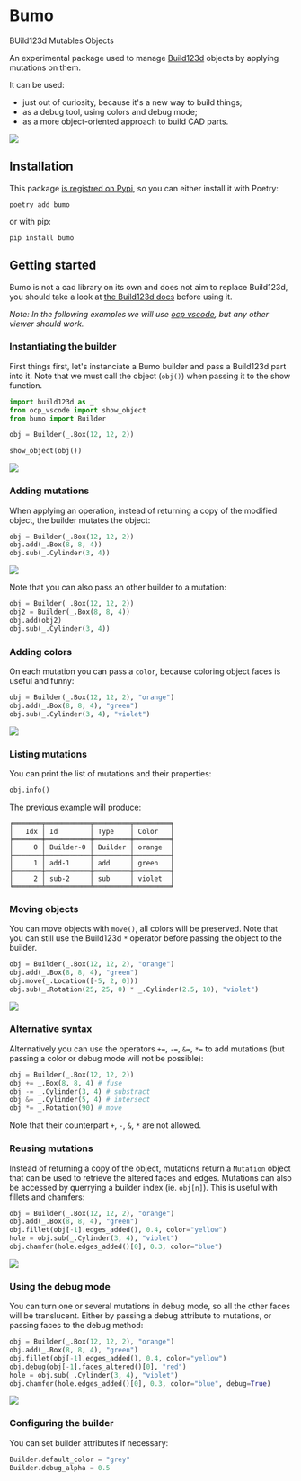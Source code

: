 # Bumo

BUild123d Mutables Objects

An experimental package used to manage [Build123d](https://github.com/gumyr/build123d) objects by applying mutations on them.

It can be used:
- just out of curiosity, because it's a new way to build things;
- as a debug tool, using colors and debug mode;
- as a more object-oriented approach to build CAD parts.

![](./images/chamfers_and_fillets.png)

## Installation

This package [is registred on Pypi](https://pypi.org/project/bumo/), so you can either install it with Poetry:

    poetry add bumo

or with pip:

    pip install bumo

## Getting started

Bumo is not a cad library on its own and does not aim to replace Build123d, you should take a look at [the Build123d docs](https://build123d.readthedocs.io/en/latest/) before using it.

*Note: In the following examples we will use [ocp vscode](https://github.com/bernhard-42/vscode-ocp-cad-viewer/issues), but any other viewer should work.*

### Instantiating the builder

First things first, let's instanciate a Bumo builder and pass a Build123d part into it. Note that we must call the object (`obj()`) when passing it to the show function.

```py
import build123d as _
from ocp_vscode import show_object
from bumo import Builder

obj = Builder(_.Box(12, 12, 2))

show_object(obj())
```

![](./images/box.png)

### Adding mutations

When applying an operation, instead of returning a copy of the modified object, the builder mutates the object:

```py
obj = Builder(_.Box(12, 12, 2))
obj.add(_.Box(8, 8, 4))
obj.sub(_.Cylinder(3, 4))
```

![](./images/base.png)

Note that you can also pass an other builder to a mutation:

```py
obj = Builder(_.Box(12, 12, 2))
obj2 = Builder(_.Box(8, 8, 4))
obj.add(obj2)
obj.sub(_.Cylinder(3, 4))
```

### Adding colors

On each mutation you can pass a `color`, because coloring object faces is useful and funny:

```py
obj = Builder(_.Box(12, 12, 2), "orange")
obj.add(_.Box(8, 8, 4), "green")
obj.sub(_.Cylinder(3, 4), "violet")
```

![](./images/colors.png)

### Listing mutations

You can print the list of mutations and their properties:

```py
obj.info()
```

The previous example will produce:

```
╒═══════╤═══════════╤═════════╤═════════╕
│   Idx │ Id        │ Type    │ Color   │
╞═══════╪═══════════╪═════════╪═════════╡
│     0 │ Builder-0 │ Builder │ orange  │
├───────┼───────────┼─────────┼─────────┤
│     1 │ add-1     │ add     │ green   │
├───────┼───────────┼─────────┼─────────┤
│     2 │ sub-2     │ sub     │ violet  │
╘═══════╧═══════════╧═════════╧═════════╛
```

### Moving objects

You can move objects with `move()`, all colors will be preserved. Note that you can still use the Build123d `*` operator before passing the object to the builder.

```py
obj = Builder(_.Box(12, 12, 2), "orange")
obj.add(_.Box(8, 8, 4), "green")
obj.move(_.Location([-5, 2, 0]))
obj.sub(_.Rotation(25, 25, 0) * _.Cylinder(2.5, 10), "violet")
```

![](./images/move.png)

### Alternative syntax

Alternatively you can use the operators `+=`, `-=`, `&=`, `*=` to add mutations (but passing a color or debug mode will not be possible):

```py
obj = Builder(_.Box(12, 12, 2))
obj += _.Box(8, 8, 4) # fuse
obj -= _.Cylinder(3, 4) # substract
obj &= _.Cylinder(5, 4) # intersect
obj *= _.Rotation(90) # move
```

Note that their counterpart `+`, `-`, `&`, `*` are not allowed.

### Reusing mutations

Instead of returning a copy of the object, mutations return a `Mutation` object that can be used to retrieve the altered faces and edges. Mutations can also be accessed by querrying a builder index (ie. `obj[n]`). This is useful with fillets and chamfers:

```py
obj = Builder(_.Box(12, 12, 2), "orange")
obj.add(_.Box(8, 8, 4), "green")
obj.fillet(obj[-1].edges_added(), 0.4, color="yellow")
hole = obj.sub(_.Cylinder(3, 4), "violet")
obj.chamfer(hole.edges_added()[0], 0.3, color="blue")
```

![](./images/chamfers_and_fillets.png)

### Using the debug mode

You can turn one or several mutations in debug mode, so all the other faces will be translucent. Either by passing a debug attribute to mutations, or passing faces to the debug method:

```py
obj = Builder(_.Box(12, 12, 2), "orange")
obj.add(_.Box(8, 8, 4), "green")
obj.fillet(obj[-1].edges_added(), 0.4, color="yellow")
obj.debug(obj[-1].faces_altered()[0], "red")
hole = obj.sub(_.Cylinder(3, 4), "violet")
obj.chamfer(hole.edges_added()[0], 0.3, color="blue", debug=True)
```

![](./images/debug.png)

### Configuring the builder

You can set builder attributes if necessary:

```py
Builder.default_color = "grey"
Builder.debug_alpha = 0.5
```
